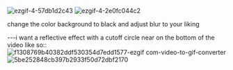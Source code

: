![ezgif-4-57db1d2c43](https://github.com/anonq115/youtube-ambience-mode-blur/assets/32353565/17f4e5b4-2d3c-47e9-8084-e60f8b0f299f)
![ezgif-4-2e0fc044c2](https://github.com/anonq115/youtube-ambience-mode-blur/assets/32353565/d0497832-0176-45ac-b71f-b60263431d83)

change the color background to black and adjust blur to your liking

---i want a reflective effect with a cutoff circle near on the bottom of the video like so:: ![f1308769b40382ddf530354d7edd1577-ezgif com-video-to-gif-converter](https://github.com/anonq115/youtube-ambience-mode-blur/assets/32353565/14faddfe-cc8f-4d6e-91ef-513b0751db43)
![5be252848cb397b2933f50d72dbf2170](https://github.com/anonq115/youtube-ambience-mode-blur/assets/32353565/3c8dd947-ee33-4170-86a6-6124f0db172f)
